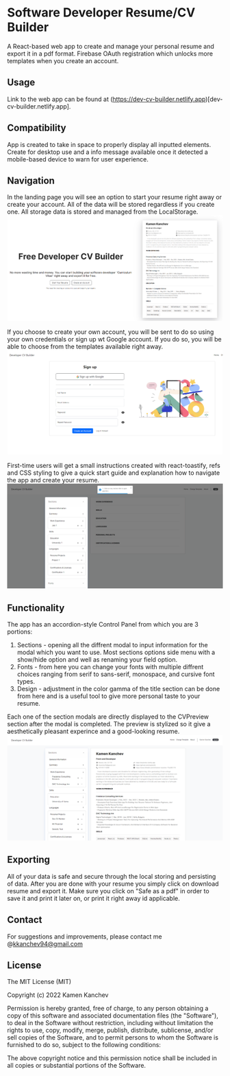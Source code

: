 # Software Developer Resume/CV Builder

A React-based web app to create and manage your personal resume and export it in a pdf format. Firebase OAuth registration which unlocks more templates when you create an account.

## Usage

Link to the web app can be found at (https://dev-cv-builder.netlify.app)[dev-cv-builder.netlify.app].

## Compatibility

App is created to take in space to properly display all inputted elements. Create for desktop use and a info message available once it detected a mobile-based device to warn for user experience.

## Navigation

In the landing page you will see an option to start your resume right away or create your account. All of the data will be stored regardless if you create one. All storage data is stored and managed from the LocalStorage.
![landingPage](/src/img/readme-img/landing.png)

If you choose to create your own account, you will be sent to do so using your own credentials or sign up wt Google account. If you do so, you will be able to choose from the templates available right away.
![signup](/src/img/readme-img/signup.png)

First-time users will get a small instructions created with react-toastify, refs and CSS styling to give a quick start guide and explanation how to navigate the app and create your resume.
![instructions](/src/img/readme-img/instructions.png)

## Functionality

The app has an accordion-style Control Panel from which you are 3 portions:

1. Sections - opening all the diffrent modal to input information for the modal which you want to use. Most sections options side menu with a show/hide option and well as renaming your field option.
2. Fonts - from here you can change your fonts with multiple diffrent choices ranging from serif to sans-serif, monospace, and cursive font types.
3. Design - adjustment in the color gamma of the title section can be done from here and is a useful tool to give more personal taste to your resume.

Each one of the section modals are directly displayed to the CVPreview section after the modal is completed. The preview is stylized so it give a aesthetically pleasant experince and a good-looking resume.
![cvPreview](/src/img/readme-img/cvpreview.png)

## Exporting

All of your data is safe and secure through the local storing and persisting of data. After you are done with your resume you simply click on download resume and export it. Make sure you click on "Safe as a pdf" in order to save it and print it later on, or print it right away id applicable.

## Contact

For suggestions and improvements, please contact me @kkanchev94@gmail.com

## License

The MIT License (MIT)

Copyright (c) 2022 Kamen Kanchev

Permission is hereby granted, free of charge, to any person obtaining a copy of this software and associated documentation files (the "Software"), to deal in the Software without restriction, including without limitation the rights to use, copy, modify, merge, publish, distribute, sublicense, and/or sell copies of the Software, and to permit persons to whom the Software is furnished to do so, subject to the following conditions:

The above copyright notice and this permission notice shall be included in all copies or substantial portions of the Software.
